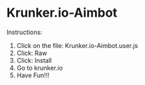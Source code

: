 # Krunker.io-Aimbot
Instructions:

1. Click on the file: Krunker.io-Aimbot.user.js
2. Click: Raw
3. Click: Install
4. Go to krunker.io
5. Have Fun!!!
